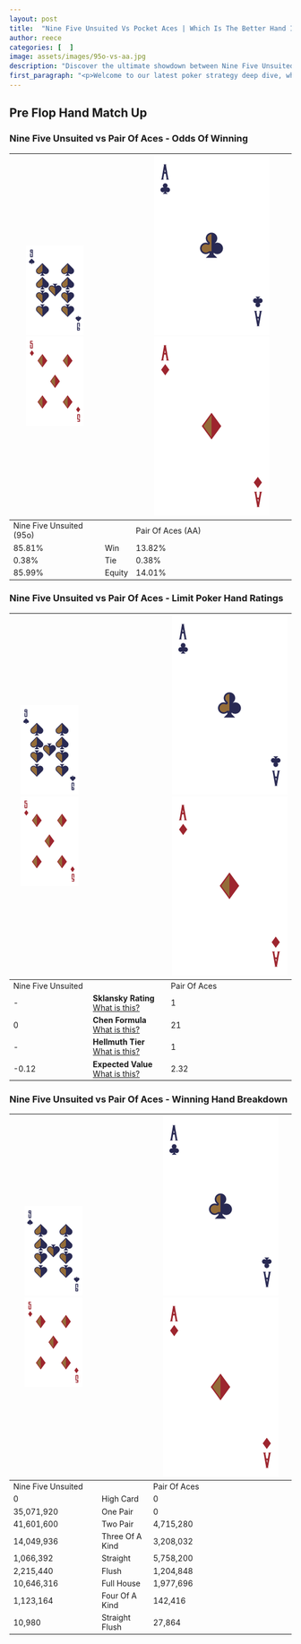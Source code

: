 ```yaml
---
layout: post
title:  "Nine Five Unsuited Vs Pocket Aces | Which Is The Better Hand In Poker? A Complete Guide"
author: reece
categories: [  ]
image: assets/images/95o-vs-aa.jpg
description: "Discover the ultimate showdown between Nine Five Unsuited and Pair Of Aces in poker! Uncover the odds, strategies, and scenarios where one hand triumphs over the other. Get ready to up your poker game with this thrilling analysis."
first_paragraph: "<p>Welcome to our latest poker strategy deep dive, where we're pitting two distinct hands against each other in a high-stakes showdown: Nine Five Unsuited vs Pair Of Aces.</p><p>In the dynamic world of poker, every decision counts, and knowing which hand holds the upper hand is key to your success at the table.</p><p>In this article, we'll dissect these two hands, explore the scenarios where one dominates the other, and equip you with the knowledge to make strategic choices that can tip the odds in your favor.</p><p>Get ready to unravel the intriguing dynamics of these poker hands and elevate your game to new heights.</p>"
---
```




[comment]: # (sp0)

## Pre Flop Hand Match Up

<div class="table hand-ratings" markdown="1"> 



### Nine Five Unsuited vs Pair Of Aces - Odds Of Winning


    
| ![image info](assets/images/hand1/9.png) ![image info](assets/images/hand1/5o.png) |  | ![image info](assets/images/hand2/A.png) ![image info](assets/images/hand2/Ao.png) |
| -------- | -------- | -------- |
| Nine Five Unsuited (95o) |  | Pair Of Aces (AA) |
| 85.81% | Win | 13.82% |
| 0.38% | Tie | 0.38% |
| 85.99% | Equity | 14.01% |




[comment]: # (sp1)



### Nine Five Unsuited vs Pair Of Aces - Limit Poker Hand Ratings


    
| ![image info](assets/images/hand1/9.png) ![image info](assets/images/hand1/5o.png) |  | ![image info](assets/images/hand2/A.png) ![image info](assets/images/hand2/Ao.png) |
| -------- | -------- | -------- |
| Nine Five Unsuited |  | Pair Of Aces |
| - | **Sklansky Rating** [What is this?](/sklansky-rating-explained) | 1 |
| 0 | **Chen Formula** [What is this?](/chen-formula-explained) | 21 |
| - | **Hellmuth Tier** [What is this?](/Hellmuth-tier-explained) | 1 |
| -0.12 | **Expected Value** [What is this?](/expected-value-explained) | 2.32 |




[comment]: # (sp2)



### Nine Five Unsuited vs Pair Of Aces - Winning Hand Breakdown


    
| ![image info](assets/images/hand1/9.png) ![image info](assets/images/hand1/5o.png) |  | ![image info](assets/images/hand2/A.png) ![image info](assets/images/hand2/Ao.png) |
| -------- | -------- | -------- |
| Nine Five Unsuited |  | Pair Of Aces |
| 0 | High Card | 0 |
| 35,071,920 | One Pair | 0 |
| 41,601,600 | Two Pair | 4,715,280 |
| 14,049,936 | Three Of A Kind | 3,208,032 |
| 1,066,392 | Straight | 5,758,200 |
| 2,215,440 | Flush | 1,204,848 |
| 10,646,316 | Full House | 1,977,696 |
| 1,123,164 | Four Of A Kind | 142,416 |
| 10,980 | Straight Flush | 27,864 |




[comment]: # (sp3)



</div>

[comment]: # (sp4)



[comment]: # (sp5)

